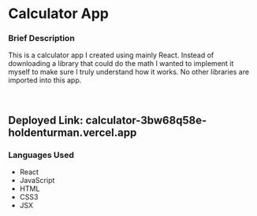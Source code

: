 <h1>Calculator App</h1>


<h3>Brief Description</h3>
<p>This is a calculator app I created using mainly React. Instead of downloading a library that could do the math I wanted to implement it myself to make sure I truly understand how it works. No other libraries are imported into this app.</p>
<br>

<h2>Deployed Link: calculator-3bw68q58e-holdenturman.vercel.app</h2>

<h3>Languages Used</h3>
<ul>
<li>React</li>
<li>JavaScript</li>
<li>HTML</li>
<li>CSS3</li>
<li>JSX</li>
</ul>
